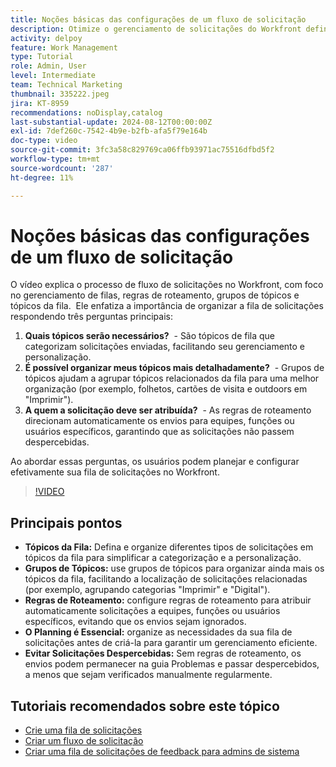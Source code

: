 ```yaml
---
title: Noções básicas das configurações de um fluxo de solicitação
description: Otimize o gerenciamento de solicitações do Workfront definindo tópicos da fila, usando grupos de tópicos, definindo regras de roteamento, planejando com antecedência e garantindo que os envios não sejam ignorados para aumentar a eficiência.
activity: delpoy
feature: Work Management
type: Tutorial
role: Admin, User
level: Intermediate
team: Technical Marketing
thumbnail: 335222.jpeg
jira: KT-8959
recommendations: noDisplay,catalog
last-substantial-update: 2024-08-12T00:00:00Z
exl-id: 7def260c-7542-4b9e-b2fb-afa5f79e164b
doc-type: video
source-git-commit: 3fc3a58c829769ca06ffb93971ac75516dfbd5f2
workflow-type: tm+mt
source-wordcount: '287'
ht-degree: 11%

---
```


# Noções básicas das configurações de um fluxo de solicitação

O vídeo explica o processo de fluxo de solicitações no Workfront, com foco no gerenciamento de filas, regras de roteamento, grupos de tópicos e tópicos da fila. &#x200B; Ele enfatiza a importância de organizar a fila de solicitações respondendo três perguntas principais:

1. **Quais tópicos serão necessários?** &#x200B; - São tópicos de fila que categorizam solicitações enviadas, facilitando seu gerenciamento e personalização. &#x200B;
1. **É possível organizar meus tópicos mais detalhadamente?** &#x200B; - Grupos de tópicos ajudam a agrupar tópicos relacionados da fila para uma melhor organização (por exemplo, folhetos, cartões de visita e outdoors em &quot;Imprimir&quot;). &#x200B;
1. **A quem a solicitação deve ser atribuída?** &#x200B; - As regras de roteamento direcionam automaticamente os envios para equipes, funções ou usuários específicos, garantindo que as solicitações não passem despercebidas. &#x200B;

Ao abordar essas perguntas, os usuários podem planejar e configurar efetivamente sua fila de solicitações no Workfront. &#x200B;

>[!VIDEO](https://video.tv.adobe.com/v/3441910/?quality=12&learn=on&enablevpops&captions=por_br)

## Principais pontos

* **Tópicos da Fila:** Defina e organize diferentes tipos de solicitações em tópicos da fila para simplificar a categorização e a personalização. &#x200B;
* **Grupos de Tópicos:** use grupos de tópicos para organizar ainda mais os tópicos da fila, facilitando a localização de solicitações relacionadas (por exemplo, agrupando categorias &quot;Imprimir&quot; e &quot;Digital&quot;). &#x200B;
* **Regras de Roteamento:** configure regras de roteamento para atribuir automaticamente solicitações a equipes, funções ou usuários específicos, evitando que os envios sejam ignorados. &#x200B;
* **O Planning é Essencial:** organize as necessidades da sua fila de solicitações antes de criá-la para garantir um gerenciamento eficiente. &#x200B;
* **Evitar Solicitações Despercebidas:** Sem regras de roteamento, os envios podem permanecer na guia Problemas e passar despercebidos, a menos que sejam verificados manualmente regularmente. &#x200B;

## Tutoriais recomendados sobre este tópico

* [Crie uma fila de solicitações](/help/manage-work/request-queues/create-a-request-queue.md)
* [Criar um fluxo de solicitação](/help/manage-work/request-queues/create-a-request-flow.md)
* [Criar uma fila de solicitações de feedback para admins de sistema](/help/manage-work/request-queues/create-a-system-admin-feedback-request-queue.md)
